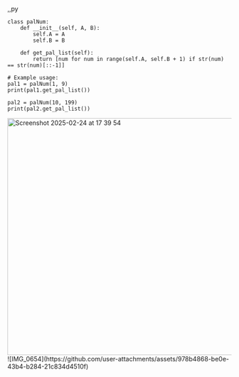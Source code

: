 ,,py

    class palNum:
        def __init__(self, A, B):
            self.A = A
            self.B = B
        
        def get_pal_list(self):
            return [num for num in range(self.A, self.B + 1) if str(num) == str(num)[::-1]]
    
    # Example usage:
    pal1 = palNum(1, 9)
    print(pal1.get_pal_list())  
    
    pal2 = palNum(10, 199)
    print(pal2.get_pal_list())  

<img width="534" alt="Screenshot 2025-02-24 at 17 39 54" src="https://github.com/user-attachments/assets/e1722607-da1d-4924-adb8-e0de7456a832" />
![IMG_0654](https://github.com/user-attachments/assets/978b4868-be0e-43b4-b284-21c834d4510f)
